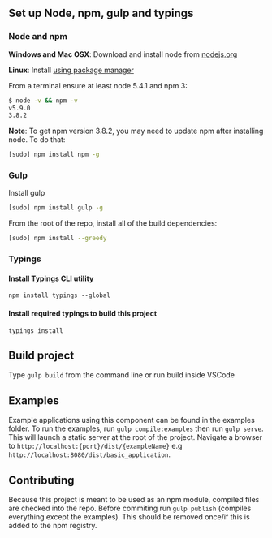 ## Set up Node, npm, gulp and typings

### Node and npm
**Windows and Mac OSX**: Download and install node from [nodejs.org](http://nodejs.org/)

**Linux**: Install [using package manager](https://nodejs.org/en/download/package-manager/)

From a terminal ensure at least node 5.4.1 and npm 3:
```bash
$ node -v && npm -v
v5.9.0
3.8.2
```
**Note**: To get npm version 3.8.2, you may need to update npm after installing node.  To do that:
```bash
[sudo] npm install npm -g
```

### Gulp
Install gulp
```bash
[sudo] npm install gulp -g
```
From the root of the repo, install all of the build dependencies:
```bash
[sudo] npm install --greedy
```

### Typings
#### Install Typings CLI utility
`npm install typings --global`

#### Install required typings to build this project
`typings install`

## Build project
Type `gulp build` from the command line or run build inside VSCode

## Examples 
Example applications using this component can be found in the examples folder. To run the examples,
run `gulp compile:examples` then run `gulp serve`. This will launch a static server at the root of the project.
Navigate a browser to `http://localhost:{port}/dist/{exampleName}` e.g `http://localhost:8080/dist/basic_application`.


## Contributing
Because this project is meant to be used as an npm module, compiled files are checked into the repo. Before commiting run `gulp publish` (compiles
everything except the examples). This should be removed once/if this is added to the npm registry.